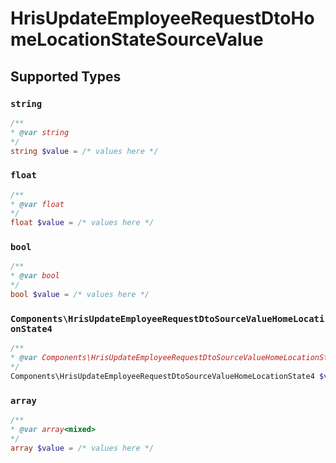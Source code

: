 # HrisUpdateEmployeeRequestDtoHomeLocationStateSourceValue


## Supported Types

### `string`

```php
/**
* @var string
*/
string $value = /* values here */
```

### `float`

```php
/**
* @var float
*/
float $value = /* values here */
```

### `bool`

```php
/**
* @var bool
*/
bool $value = /* values here */
```

### `Components\HrisUpdateEmployeeRequestDtoSourceValueHomeLocationState4`

```php
/**
* @var Components\HrisUpdateEmployeeRequestDtoSourceValueHomeLocationState4
*/
Components\HrisUpdateEmployeeRequestDtoSourceValueHomeLocationState4 $value = /* values here */
```

### `array`

```php
/**
* @var array<mixed>
*/
array $value = /* values here */
```

